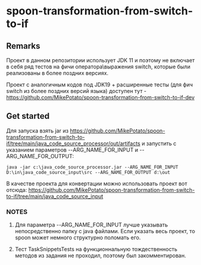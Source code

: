 # spoon-transformation-from-switch-to-if

## Remarks
Проект в данном репозитории использует JDK 11 и поэтому не включает в себя ряд тестов на фичи оператора\выражения switch, которые были реализованы в более поздних версиях.

Проект с аналогичным кодов под JDK19 + расширенные тесты (для фич switch из более поздних версий языка) доступен тут - https://github.com/MikePotato/spoon-transformation-from-switch-to-if-dev


## Get started

Для запуска взять jar из https://github.com/MikePotato/spoon-transformation-from-switch-to-if/tree/main/java_code_source_processor/out/artifacts и запустить с указанием параметров --ARG_NAME_FOR_INPUT и --ARG_NAME_FOR_OUTPUT:

```
java -jar c:\java_code_source_processor.jar --ARG_NAME_FOR_INPUT D:\in\java_code_source_input\src --ARG_NAME_FOR_OUTPUT d:\out
```

В качестве проекта для конвертации можно использовать проект вот отсюда: https://github.com/MikePotato/spoon-transformation-from-switch-to-if/tree/main/java_code_source_input

### NOTES 

1. Для параметра --ARG_NAME_FOR_INPUT лучше указывать непосредственно папку с java файлами. Если указать весь проект, то spoon может немного структурно поломать его. 

2. Тест TaskSnippetsTests на функционнальную тождественность методов из задания не проходил, поэтому был закомментирован.
